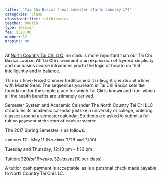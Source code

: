```yaml
---
title:  "Tai Chi Basics (next semester starts January 17)"
categories: class
classidentifier: taichibasics
teacher: boutin
type: session
fee: $320.00
number: 32
dropins: no
---
```

At <a href="http://www.trilliumyogacenter.com/nctaichi.html">North Country Tai Chi LLC</a>, no class is more important than our Tai Chi Basics course. All Tai Chi movement is an expression of layered simplicity and our basics course introduces you to the logic of how to do that intelligently and in balance.

This is a time-tested Chinese tradition and it is taught one step at a time with Master Sean. The sequences you learn in Tai Chi Basics sets the foundation for the simple grace for which Tai Chi is known and from which all the health benefits are ultimately derived.

Semester System and Academic Calendar
The North Country Tai Chi LLC structures its academic calendar just like a university or college, ordering classes around a semester calendar. Students are asked to submit a full tuition payment at the start of each semester.

The 2017 Spring Semester is as follows:

January 17 - May 11 (No class 3/28 and 3/30)

Tuesday and Thursday, 12:30 pm - 1:30 pm

Tuition: $320 for 16 weeks, 32 classes ($10 per class)

A tuition cash payment is acceptable, as is a personal check made payable to North Country Tai Chi LLC.
